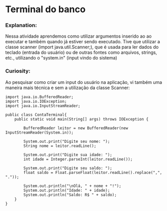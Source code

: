# Terminal do banco

### Explanation:
<body> Nessa atividade aprendemos como utilizar argumentos inserido ao ao executar e também quando já estiver sendo executado.
Tive que utilizar a classe scanner (import java.util.Scanner;), que é usada para ler dados do teclado (entrada do usuário) ou de outras fontes como arquivos, strings, etc., utilizando o "system.in" (input vindo do sistema) <body>

### Curiosity:
Ao pesquisar como criar um input do usuário na aplicação, vi também uma maneira mais técnica e sem a utilização da classe Scanner:

```
import java.io.BufferedReader;
import java.io.IOException;
import java.io.InputStreamReader;

public class ContaTerminal{
    public static void main(String[] args) throws IOException {
        
        BufferedReader leitor = new BufferedReader(new InputStreamReader(System.in));

        System.out.print("Digite seu nome: ");
        String nome = leitor.readLine();

        System.out.print("Digite sua idade: ");
        int idade = Integer.parseInt(leitor.readLine());

        System.out.print("Digite seu saldo: ");
        float saldo = Float.parseFloat(leitor.readLine().replace(",", "."));

        System.out.println("\nOlá, " + nome + "!");
        System.out.println("Idade: " + idade);
        System.out.println("Saldo: R$ " + saldo);
    }
}
```
